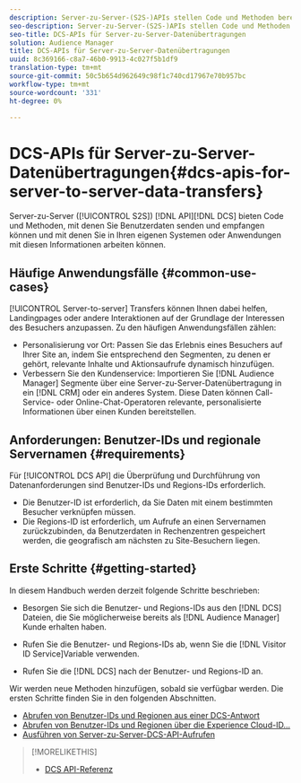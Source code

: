 ```yaml
---
description: Server-zu-Server-(S2S-)APIs stellen Code und Methoden bereit, mit denen Sie DCS-Benutzerdaten senden und empfangen und mit diesen Informationen in Ihren eigenen Systemen oder Anwendungen arbeiten können.
seo-description: Server-zu-Server-(S2S-)APIs stellen Code und Methoden bereit, mit denen Sie DCS-Benutzerdaten senden und empfangen und mit diesen Informationen in Ihren eigenen Systemen oder Anwendungen arbeiten können.
seo-title: DCS-APIs für Server-zu-Server-Datenübertragungen
solution: Audience Manager
title: DCS-APIs für Server-zu-Server-Datenübertragungen
uuid: 8c369166-c8a7-46b0-9913-4c027f5b1df9
translation-type: tm+mt
source-git-commit: 50c5b654d962649c98f1c740cd17967e70b957bc
workflow-type: tm+mt
source-wordcount: '331'
ht-degree: 0%

---
```



# DCS-APIs für Server-zu-Server-Datenübertragungen{#dcs-apis-for-server-to-server-data-transfers}

Server-zu-Server ([!UICONTROL S2S]) [!DNL API][!DNL DCS] bieten Code und Methoden, mit denen Sie Benutzerdaten senden und empfangen können und mit denen Sie in Ihren eigenen Systemen oder Anwendungen mit diesen Informationen arbeiten können.

## Häufige Anwendungsfälle {#common-use-cases}

[!UICONTROL Server-to-server] Transfers können Ihnen dabei helfen, Landingpages oder andere Interaktionen auf der Grundlage der Interessen des Besuchers anzupassen. Zu den häufigen Anwendungsfällen zählen:

* Personalisierung vor Ort: Passen Sie das Erlebnis eines Besuchers auf Ihrer Site an, indem Sie entsprechend den Segmenten, zu denen er gehört, relevante Inhalte und Aktionsaufrufe dynamisch hinzufügen.
* Verbessern Sie den Kundenservice: Importieren Sie [!DNL Audience Manager] Segmente über eine Server-zu-Server-Datenübertragung in ein [!DNL CRM] oder ein anderes System. Diese Daten können Call-Service- oder Online-Chat-Operatoren relevante, personalisierte Informationen über einen Kunden bereitstellen.

## Anforderungen: Benutzer-IDs und regionale Servernamen {#requirements}

Für [!UICONTROL DCS API] die Überprüfung und Durchführung von Datenanforderungen sind Benutzer-IDs und Regions-IDs erforderlich.

* Die Benutzer-ID ist erforderlich, da Sie Daten mit einem bestimmten Besucher verknüpfen müssen.
* Die Regions-ID ist erforderlich, um Aufrufe an einen Servernamen zurückzubinden, da Benutzerdaten in Rechenzentren gespeichert werden, die geografisch am nächsten zu Site-Besuchern liegen.

## Erste Schritte {#getting-started}

In diesem Handbuch werden derzeit folgende Schritte beschrieben:

* Besorgen Sie sich die Benutzer- und Regions-IDs aus den [!DNL DCS] Dateien, die Sie möglicherweise bereits als [!DNL Audience Manager] Kunde erhalten haben.

* Rufen Sie die Benutzer- und Regions-IDs ab, wenn Sie die [!DNL Visitor ID Service]Variable verwenden.
* Rufen Sie die [!DNL DCS] nach der Benutzer- und Regions-ID an.

Wir werden neue Methoden hinzufügen, sobald sie verfügbar werden. Die ersten Schritte finden Sie in den folgenden Abschnitten.

* [Abrufen von Benutzer-IDs und Regionen aus einer DCS-Antwort](dcs-aam-ids.md)
* [Abrufen von Benutzer-IDs und Regionen über die Experience Cloud-ID...](dcs-mcid-ids.md)
* [Ausführen von Server-zu-Server-DCS-API-Aufrufen](dcs-s2s-calls.md)

>[!MORELIKETHIS]
>
>* [DCS API-Referenz](../../../api/dcs-intro/dcs-api-reference/dcs-api-methods.md)

